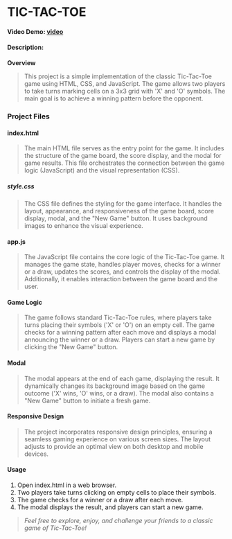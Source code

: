 # TIC-TAC-TOE
#### Video Demo: [video]()
#### Description:

**Overview**
> This project is a simple implementation of the classic Tic-Tac-Toe game using HTML, CSS, and JavaScript. The game allows two players to take turns marking cells on a 3x3 grid with 'X' and 'O' symbols. The main goal is to achieve a winning pattern before the opponent.

### Project Files
#### index.html
> The main HTML file serves as the entry point for the game. It includes the structure of the game board, the score display, and the modal for game results. This file orchestrates the connection between the game logic (JavaScript) and the visual representation (CSS).

##### style.css
> The CSS file defines the styling for the game interface. It handles the layout, appearance, and responsiveness of the game board, score display, modal, and the "New Game" button. It uses background images to enhance the visual experience.

#### app.js
> The JavaScript file contains the core logic of the Tic-Tac-Toe game. It manages the game state, handles player moves, checks for a winner or a draw, updates the scores, and controls the display of the modal. Additionally, it enables interaction between the game board and the user.

#### Game Logic
> The game follows standard Tic-Tac-Toe rules, where players take turns placing their symbols ('X' or 'O') on an empty cell. The game checks for a winning pattern after each move and displays a modal announcing the winner or a draw. Players can start a new game by clicking the "New Game" button.

#### Modal
> The modal appears at the end of each game, displaying the result. It dynamically changes its background image based on the game outcome ('X' wins, 'O' wins, or a draw). The modal also contains a "New Game" button to initiate a fresh game.

#### Responsive Design
> The project incorporates responsive design principles, ensuring a seamless gaming experience on various screen sizes. The layout adjusts to provide an optimal view on both desktop and mobile devices.

#### Usage
1. Open index.html in a web browser.
2. Two players take turns clicking on empty cells to place their symbols.
3. The game checks for a winner or a draw after each move.
4. The modal displays the result, and players can start a new game.

> _Feel free to explore, enjoy, and challenge your friends to a classic game of Tic-Tac-Toe!_
